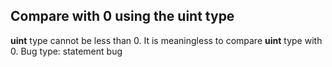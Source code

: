 ## Compare with 0 using the uint type
**uint** type cannot be less than 0. It is meaningless to compare **uint** type with 0.
Bug type: statement bug